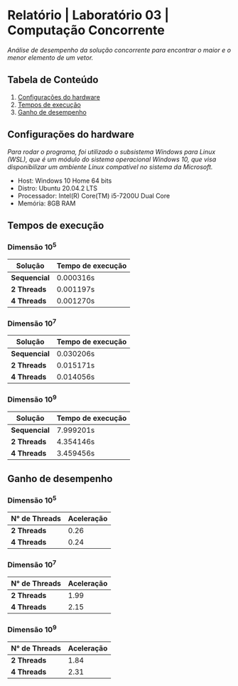 # Relatório | Laboratório 03 | Computação Concorrente
*Análise de desempenho da solução concorrente para encontrar o maior e o menor elemento de um vetor.*

## Tabela de Conteúdo

1. [Configurações do hardware](#configurações-do-hardware)
2. [Tempos de execução](#tempos-de-execução)
3. [Ganho de desempenho](#ganho-de-desempenho)

## Configurações do hardware
*Para rodar o programa, foi utilizado o subsistema Windows para Linux (WSL), que é um módulo do sistema operacional Windows 10, que visa disponibilizar um ambiente Linux compatível no sistema da Microsoft.*

- Host: Windows 10 Home 64 bits
- Distro: Ubuntu 20.04.2 LTS
- Processador: Intel(R) Core(TM) i5-7200U Dual Core
- Memória: 8GB RAM

## Tempos de execução

### Dimensão 10<sup>5</sup>

| Solução | Tempo de execução |
| --- | --- |
| **Sequencial** | 0.000316s |
| **2 Threads** | 0.001197s |
| **4 Threads** | 0.001270s |

### Dimensão 10<sup>7</sup>

| Solução | Tempo de execução |
| --- | --- |
| **Sequencial** | 0.030206s |
| **2 Threads** | 0.015171s |
| **4 Threads** | 0.014056s |

### Dimensão 10<sup>9</sup>

| Solução | Tempo de execução |
| --- | --- |
| **Sequencial** | 7.999201s |
| **2 Threads** | 4.354146s |
| **4 Threads** | 3.459456s |

## Ganho de desempenho

### Dimensão 10<sup>5</sup>

| N° de Threads | Aceleração |
| --- | --- |
| **2 Threads** | 0.26 |
| **4 Threads** | 0.24 |

### Dimensão 10<sup>7</sup>

| N° de Threads | Aceleração |
| --- | --- |
| **2 Threads** | 1.99 |
| **4 Threads** | 2.15 |

### Dimensão 10<sup>9</sup>

| N° de Threads | Aceleração |
| --- | --- |
| **2 Threads** | 1.84 |
| **4 Threads** | 2.31 |

